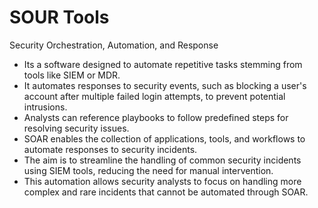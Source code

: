 # SOUR Tools

Security Orchestration, Automation, and Response

* Its a software designed to automate repetitive tasks stemming from tools like SIEM or MDR.
* It automates responses to security events, such as blocking a user's account after multiple failed login attempts, to prevent potential intrusions.
* Analysts can reference playbooks to follow predefined steps for resolving security issues.
* SOAR enables the collection of applications, tools, and workflows to automate responses to security incidents.
* The aim is to streamline the handling of common security incidents using SIEM tools, reducing the need for manual intervention.
* This automation allows security analysts to focus on handling more complex and rare incidents that cannot be automated through SOAR.
